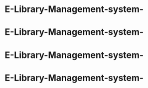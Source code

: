 # E-Library-Management-system-
# E-Library-Management-system-
# E-Library-Management-system-
# E-Library-Management-system-
